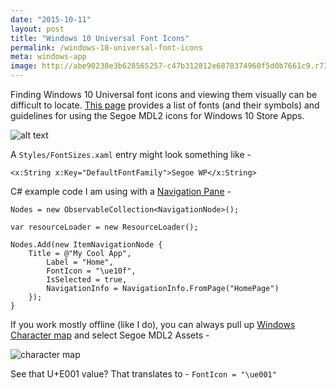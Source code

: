 ```yaml
---
date: "2015-10-11"
layout: post
title: "Windows 10 Universal Font Icons"
permalink: /windows-10-universal-font-icons
meta: windows-app
image: http://abe90238e3b628565257-c47b312812e6878374960f5d0b7661c9.r73.cf1.rackcdn.com/fonts.jpg
---
```

Finding Windows 10 Universal font icons and viewing them visually can be difficult to locate.  [This page](https://msdn.microsoft.com/en-us/library/windows/apps/jj841126.aspx) provides a list of fonts (and their symbols) and guidelines for using the Segoe MDL2 icons for Windows 10 Store Apps. 

![alt text](http://abe90238e3b628565257-c47b312812e6878374960f5d0b7661c9.r73.cf1.rackcdn.com/fonts.jpg "Fonts")

A ```Styles/FontSizes.xaml``` entry might look something like -

	<x:String x:Key="DefaultFontFamily">Segoe WP</x:String>

C# example code I am using with a [Navigation Pane](https://msdn.microsoft.com/en-us/library/windows/apps/dn997766.aspx) -


	Nodes = new ObservableCollection<NavigationNode>();
	
	var resourceLoader = new ResourceLoader();
	
	Nodes.Add(new ItemNavigationNode { 
		Title = @"My Cool App",
			Label = "Home",
			FontIcon = "\ue10f",
			IsSelected = true,
			NavigationInfo = NavigationInfo.FromPage("HomePage")
		});
	}

If you work mostly offline (like I do), you can always pull up [Windows Character map](http://windows.microsoft.com/en-us/windows/using-special-characters-character-map-faq) and select Segoe MDL2 Assets -

![character map](http://abe90238e3b628565257-c47b312812e6878374960f5d0b7661c9.r73.cf1.rackcdn.com/character-map.PNG)

See that U+E001 value?  That translates to - ```FontIcon = "\ue001"```


